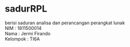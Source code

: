 # sadurRPL
berisi saduran analisa dan perancangan perangkat lunak<br>
NIM : 1811500014<br>
Nama : Jermi Firando<br>
Kelompok : TI6A<br>
